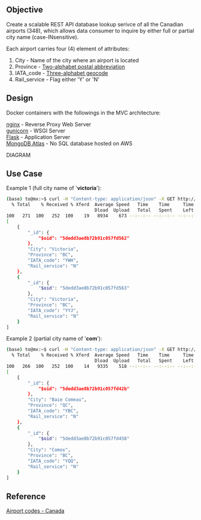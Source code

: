 ## Objective
Create a scalable REST API database lookup serivce of all the Canadian airports (348), which allows data consumer to inquire by either full or partial city name (case-INsensitive).

Each airport carries four (4) element of attributes:
1. City - Name of the city where an airport is located
2. Province - [Two-alphabet postal abbreviation](https://en.wikipedia.org/wiki/Canadian_postal_abbreviations_for_provinces_and_territories)
3. IATA_code - [Three-alphabet geocode](https://en.wikipedia.org/wiki/IATA_airport_code)
4. Rail_service - Flag either 'Y' or 'N'

## Design
Docker containers with the followings in the MVC architecture:

[nginx](https://www.nginx.com/) - Reverse Proxy Web Server  
[gunicorn](https://gunicorn.org/) - WSGI Server  
[Flask](https://palletsprojects.com/p/flask/) - Application Server  
[MongoDB Atlas](https://www.mongodb.com/cloud/atlas) - No SQL database hosted on AWS

DIAGRAM


## Use Case
Example 1 (full city name of '**victoria**'):

``` bash
(base) to@mx:~$ curl -H "Content-type: application/json" -X GET http://0.0.0.0:8000/city_search -d '{"City":"victoria"}' | python -mjson.tool
  % Total    % Received % Xferd  Average Speed   Time    Time     Time  Current
                                 Dload  Upload   Total   Spent    Left  Speed
100   271  100   252  100    19   8934    673 --:--:-- --:--:-- --:--:--  9000
[
    {
        "_id": {
            "$oid": "5dedd3ae8b72b91c057fd562"
        },
        "City": "Victoria",
        "Province": "BC",
        "IATA_code": "YWH",
        "Rail_service": "N"
    },
    {
        "_id": {
            "$oid": "5dedd3ae8b72b91c057fd563"
        },
        "City": "Victoria",
        "Province": "BC",
        "IATA_code": "YYJ",
        "Rail_service": "N"
    }
]
```

Example 2 (partial city name of '**com**'):
``` bash
(base) to@mx:~$ curl -H "Content-type: application/json" -X GET http://0.0.0.0:8000/city_search -d '{"City":"com"}' | python -mjson.tool
  % Total    % Received % Xferd  Average Speed   Time    Time     Time  Current
                                 Dload  Upload   Total   Spent    Left  Speed
100   266  100   252  100    14   9335    518 --:--:-- --:--:-- --:--:--  9692
[
    {
        "_id": {
            "$oid": "5dedd3ae8b72b91c057fd42b"
        },
        "City": "Baie Comeau",
        "Province": "QC",
        "IATA_code": "YBC",
        "Rail_service": "N"
    },
    {
        "_id": {
            "$oid": "5dedd3ae8b72b91c057fd458"
        },
        "City": "Comox",
        "Province": "BC",
        "IATA_code": "YQQ",
        "Rail_service": "N"
    }
]
```

## Reference
[Airport codes - Canada](http://quickaid.com/airport-codes-canada/)


